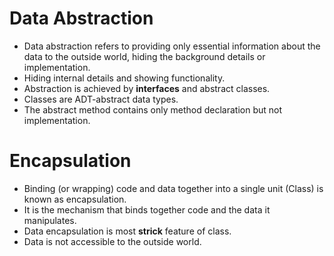# Data Abstraction 
- Data abstraction refers to providing only essential information about the data to the outside world, hiding the background details or implementation.
- Hiding internal details and showing functionality.
- Abstraction is achieved by __interfaces__ and abstract classes.
- Classes are ADT-abstract data types.
- The abstract method contains only method declaration but not implementation.

# Encapsulation
- Binding (or wrapping) code and data together into a single unit (Class) is known as encapsulation.
- It is the mechanism that binds together code and the data it manipulates.
- Data encapsulation is most __strick__ feature of class.
- Data is not accessible to the outside world.
